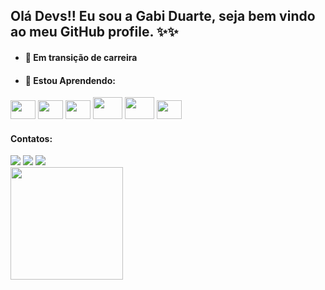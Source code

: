 ## Olá Devs!! Eu sou a Gabi Duarte, seja bem vindo ao meu GitHub profile. ✨✨
<div> 

- #### 🔭 Em transição de carreira
- #### 🌱 Estou Aprendendo:
<img height = "30" width = "40" src="https://cdn.jsdelivr.net/gh/devicons/devicon/icons/html5/html5-original.svg" /> <img height = "30" width = "40" src="https://cdn.jsdelivr.net/gh/devicons/devicon/icons/css3/css3-original.svg" /> <img height = "30" width = "40" src="https://cdn.jsdelivr.net/gh/devicons/devicon/icons/javascript/javascript-original.svg" /> <img height = "35" width = "47" src="https://cdn.jsdelivr.net/gh/devicons/devicon/icons/bootstrap/bootstrap-plain.svg" />  <img height = "35" width = "47"  src="https://cdn.jsdelivr.net/gh/devicons/devicon/icons/python/python-original.svg" /> <img height = "30" width = "40" src="https://cdn.jsdelivr.net/gh/devicons/devicon/icons/react/react-original.svg" />
 </div>
 
  #### Contatos:
 <div>
<a href="https://instagram.com/gabiduarte.bar" target="_blank"><img src="https://img.shields.io/badge/-Instagram-%23E4405F?style=for-the-badge&logo=instagram&logoColor=white" target="_blank"></a>
<a href = "mailto:duarteg.dev@gmail.com"><img src="https://img.shields.io/badge/Gmail-D14836?style=for-the-badge&logo=gmail&logoColor=white" target="_blank"></a>
<a href="https://www.linkedin.com/in/gabreilas" target="_blank"><img src="https://img.shields.io/badge/-LinkedIn-%230077B5?style=for-the-badge&logo=linkedin&logoColor=white" target="_blank"></a>
 
 </div>
 <!-- <a href="https://www.freecodecamp.org/duartegabriela"/ target = "_blank"><img src = "https://img.shields.io/badge/FreeCodeCamp-%20Certification%20Name%20here-green.svg"/> 
-->
<div>
<a href="https://github.com/duartegabriela">
<!-- <img height="180em" src="https://github-readme-stats.vercel.app/api/top-langs/?username=duartegabriela&layout=compact&langs_count=7&theme=dracula"/> -->
<img height="180em" src="https://github-readme-stats.vercel.app/api?username=duartegabriela&show_icons=true&theme=dracula&include_all_commits=true&count_private=true"/>
</div>
 
 <div snake>
 <scr = "https://github.com/seu-usuário-aqui/duartegabriela/blob/output/github-contribution-grid-snake.svg"/>
